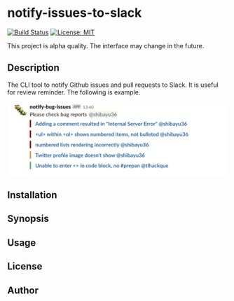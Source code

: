 # notify-issues-to-slack

[![Build Status](https://travis-ci.org/shibayu36/notify-issues-to-slack.svg?branch=master)](https://travis-ci.org/shibayu36/notify-issues-to-slack)
[![License: MIT](https://img.shields.io/badge/License-MIT-blue.svg)](https://opensource.org/licenses/MIT)

This project is alpha quality.  The interface may change in the future.

## Description
The CLI tool to notify Github issues and pull requests to Slack.  It is useful for review reminder.  The following is example.

![example](./images/example.png)

## Installation

## Synopsis

## Usage

## License

## Author
